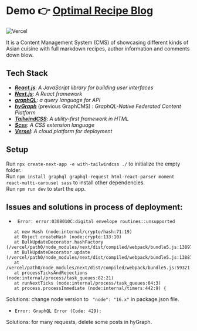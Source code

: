 # Demo 👉 [Optimal Recipe Blog](https://cms-blog-app-zjw-92.vercel.app/)

![Vercel](https://vercelbadge.vercel.app/api/ZJW-92/cms_blog_app)


It is a Content Management System (CMS) of showcasing different kinds of Asian cuisine with full markdown recipes, author information and comments down blow.

## Tech Stack
- [***React.js***](https://reactjs.org): _A JavaScript library for building user interfaces_
- [***Next.js***](https://nextjs.org): _A React framework_
- [***graphQL***](https://graphql.org): _a query language for API_
- [***hyGraph***](https://hygraph.com) (previous GraphCMS) : _GraphQL-Native Federated Content Platform_
- [***TailwindCSS***](https://tailwindcss.com): _A utility-first framework in HTML_
- [***Scss***](https://sass-lang.com): _A CSS extension language_
- [***Versel***](https://vercel.com/dashboard): _A cloud platform for deployment_

## Setup
Run `npx create-next-app -e with-tailwindcss ./` to initialize the empty folder.
<br>
Run `npm install graphql graphql-request html-react-parser moment react-multi-carousel sass` to install other dependencies.
<br>
Run `npm run dev` to start the app.


## Issues and solutions in process of deployment:

- ` Error: error:0308010C:digital envelope routines::unsupported`
 ``` 
    at new Hash (node:internal/crypto/hash:71:19)
    at Object.createHash (node:crypto:133:10)
    at BulkUpdateDecorator.hashFactory (/vercel/path0/node_modules/next/dist/compiled/webpack/bundle5.js:138971:18)
    at BulkUpdateDecorator.update (/vercel/path0/node_modules/next/dist/compiled/webpack/bundle5.js:138872:50)
    at /vercel/path0/node_modules/next/dist/compiled/webpack/bundle5.js:59321:9
    at processTicksAndRejections (node:internal/process/task_queues:82:21)
    at runNextTicks (node:internal/process/task_queues:64:3)
    at process.processImmediate (node:internal/timers:442:9) {  
 ```

Solutions: change node version to ` "node": "16.x"` in package.json file. 

- `Error: GraphQL Error (Code: 429): ` 

Solutions: for many requests, delete some posts in hyGraph.
